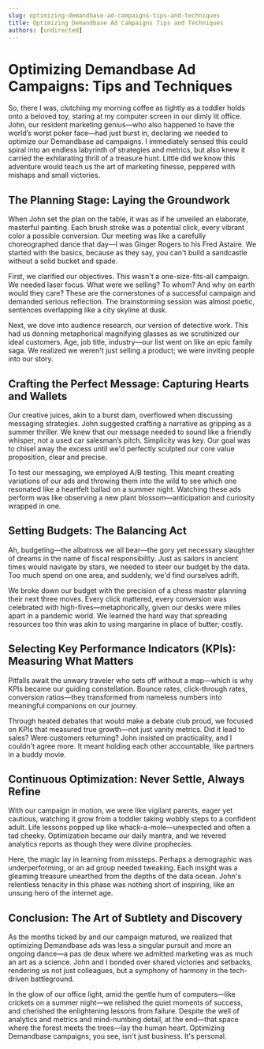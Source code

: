 ```yaml
---
slug: optimizing-demandbase-ad-campaigns-tips-and-techniques
title: Optimizing Demandbase Ad Campaigns Tips and Techniques
authors: [undirected]
---
```



# Optimizing Demandbase Ad Campaigns: Tips and Techniques

So, there I was, clutching my morning coffee as tightly as a toddler holds onto a beloved toy, staring at my computer screen in our dimly lit office. John, our resident marketing genius—who also happened to have the world’s worst poker face—had just burst in, declaring we needed to optimize our Demandbase ad campaigns. I immediately sensed this could spiral into an endless labyrinth of strategies and metrics, but also knew it carried the exhilarating thrill of a treasure hunt. Little did we know this adventure would teach us the art of marketing finesse, peppered with mishaps and small victories.

## The Planning Stage: Laying the Groundwork

When John set the plan on the table, it was as if he unveiled an elaborate, masterful painting. Each brush stroke was a potential click, every vibrant color a possible conversion. Our meeting was like a carefully choreographed dance that day—I was Ginger Rogers to his Fred Astaire. We started with the basics, because as they say, you can't build a sandcastle without a solid bucket and spade. 

First, we clarified our objectives. This wasn't a one-size-fits-all campaign. We needed laser focus. What were we selling? To whom? And why on earth would they care? These are the cornerstones of a successful campaign and demanded serious reflection. The brainstorming session was almost poetic, sentences overlapping like a city skyline at dusk.

Next, we dove into audience research, our version of detective work. This had us donning metaphorical magnifying glasses as we scrutinized our ideal customers. Age, job title, industry—our list went on like an epic family saga. We realized we weren't just selling a product; we were inviting people into our story.

## Crafting the Perfect Message: Capturing Hearts and Wallets

Our creative juices, akin to a burst dam, overflowed when discussing messaging strategies. John suggested crafting a narrative as gripping as a summer thriller. We knew that our message needed to sound like a friendly whisper, not a used car salesman’s pitch. Simplicity was key. Our goal was to chisel away the excess until we'd perfectly sculpted our core value proposition, clear and precise.

To test our messaging, we employed A/B testing. This meant creating variations of our ads and throwing them into the wild to see which one resonated like a heartfelt ballad on a summer night. Watching these ads perform was like observing a new plant blossom—anticipation and curiosity wrapped in one.

## Setting Budgets: The Balancing Act

Ah, budgeting—the albatross we all bear—the gory yet necessary slaughter of dreams in the name of fiscal responsibility. Just as sailors in ancient times would navigate by stars, we needed to steer our budget by the data. Too much spend on one area, and suddenly, we'd find ourselves adrift.

We broke down our budget with the precision of a chess master planning their next three moves. Every click mattered, every conversion was celebrated with high-fives—metaphorically, given our desks were miles apart in a pandemic world. We learned the hard way that spreading resources too thin was akin to using margarine in place of butter; costly.

## Selecting Key Performance Indicators (KPIs): Measuring What Matters

Pitfalls await the unwary traveler who sets off without a map—which is why KPIs became our guiding constellation. Bounce rates, click-through rates, conversion ratios—they transformed from nameless numbers into meaningful companions on our journey.

Through heated debates that would make a debate club proud, we focused on KPIs that measured true growth—not just vanity metrics. Did it lead to sales? Were customers returning? John insisted on practicality, and I couldn't agree more. It meant holding each other accountable, like partners in a buddy movie.

## Continuous Optimization: Never Settle, Always Refine

With our campaign in motion, we were like vigilant parents, eager yet cautious, watching it grow from a toddler taking wobbly steps to a confident adult. Life lessons popped up like whack-a-mole—unexpected and often a tad cheeky. Optimization became our daily mantra, and we revered analytics reports as though they were divine prophecies.

Here, the magic lay in learning from missteps. Perhaps a demographic was underperforming, or an ad group needed tweaking. Each insight was a gleaming treasure unearthed from the depths of the data ocean. John's relentless tenacity in this phase was nothing short of inspiring, like an unsung hero of the internet age.

## Conclusion: The Art of Subtlety and Discovery

As the months ticked by and our campaign matured, we realized that optimizing Demandbase ads was less a singular pursuit and more an ongoing dance—a pas de deux where we admitted marketing was as much an art as a science. John and I bonded over shared victories and setbacks, rendering us not just colleagues, but a symphony of harmony in the tech-driven battleground.

In the glow of our office light, amid the gentle hum of computers—like crickets on a summer night—we relished the quiet moments of success, and cherished the enlightening lessons from failure. Despite the well of analytics and metrics and mind-numbing detail, at the end—that space where the forest meets the trees—lay the human heart. Optimizing Demandbase campaigns, you see, isn't just business. It's personal.

```
